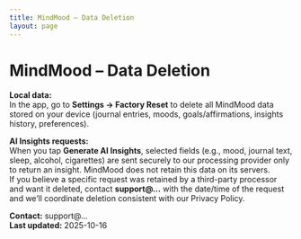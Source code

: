 ```yaml
---
title: MindMood – Data Deletion
layout: page
---
```


# MindMood – Data Deletion

**Local data:**  
In the app, go to **Settings → Factory Reset** to delete all MindMood data stored on your device (journal entries, moods, goals/affirmations, insights history, preferences).

**AI Insights requests:**  
When you tap **Generate AI Insights**, selected fields (e.g., mood, journal text, sleep, alcohol, cigarettes) are sent securely to our processing provider only to return an insight. MindMood does not retain this data on its servers.  
If you believe a specific request was retained by a third-party processor and want it deleted, contact **support@…** with the date/time of the request and we’ll coordinate deletion consistent with our Privacy Policy.

**Contact:** support@…  
**Last updated:** 2025-10-16
